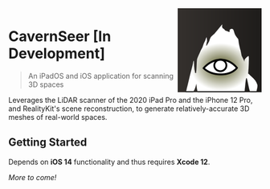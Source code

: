 <img src="/CavernSeer/Assets.xcassets/AppIcon.appiconset/icon-167.png" align="right">

#  CavernSeer [In Development]
> An iPadOS and iOS application for scanning 3D spaces

Leverages the LiDAR scanner of the 2020 iPad Pro and the iPhone 12 Pro,
and RealityKit's scene reconstruction,
to generate relatively-accurate 3D meshes of real-world spaces. 

## Getting Started

Depends on **iOS 14** functionality and thus requires **Xcode 12**.


_More to come!_
